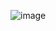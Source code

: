 ![image](https://user-images.githubusercontent.com/94825943/163840581-aacbeaa7-d73d-4fe3-a825-5f9349194c1c.png)

